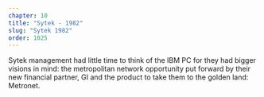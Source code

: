 ```yaml
---
chapter: 10
title: "Sytek - 1982"
slug: "Sytek 1982"
order: 1025
---
```


Sytek management had little time to think of the IBM PC for they had bigger visions in mind: the metropolitan network opportunity put forward by their new financial partner, GI and the product to take them to the golden land: Metronet.

